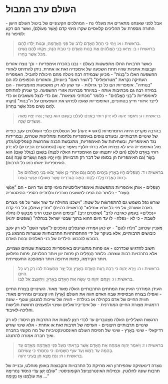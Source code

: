 # העולם ערב המבול

אבל לפני שאנחנו מתארים את מעללי נח - המהלכים הקיצוניים של ביטול העולם הישן - התורה מספרת על תהליכים קלאסיים שקרו מימי קדם (אֲשֶׁר מֵעוֹלָם), ואשר הם רקע לסיפור נח:

> בראשית ו א: וַיְהִי כִּי הֵחֵל הָאָדָם לָרֹב עַל פְּנֵי הָאֲדָמָה; וּבָנוֹת יֻלְּדוּ לָהֶם.  
> בראשית ו ב: וַיִּרְאוּ בְנֵי הָאֱלֹהִים אֶת בְּנוֹת הָאָדָם כִּי טֹבֹת הֵנָּה; וַיִּקְחוּ לָהֶם נָשִׁים מִכֹּל אֲשֶׁר בָּחָרוּ.  

כאשר תרבויות החלו מתפשטות בעולם - נבנו בהכרח אימפריות - וכך נוצרו אזורים וקבוצות אתניות שהיו תחת השפעה של אימפריה זאת או אחרת. ניתן להתיחס לאזורי ההשפעה האלו כ"בָנוֹת" - מכיוון שבמידה רבה ניטלה מהם היכולת להוביל.
האמפריה העתיקה נקראת "מטרופוליס" ("העיר האם" ביוונית), והאזורים הכפופים לה הם "בנותיה".
אימפריות הם כל כך גדולות - עד שהן לא רק מושפעות מהמציאות - הם במידה רבה גם מכתיבות אותה - במיוחד מבחינת אזורי ההשפעה. כך שניתן להתיחס לאימפריות כ"בְנֵי הָאֱלֹהִים" - כלומר "מכתיבי מציאות".
אם כדי לנצל משאבים או כדי לייצר איזורי חייץ בטחוניים, האימפריות שאפו לפרוש את השפעתם על ה"בנות" (וַיִּקְחוּ לָהֶם נָשִׁים מִכֹּל אֲשֶׁר בָּחָרוּ).

> בראשית ו ג: וַיֹּאמֶר יְהוָה לֹא יָדוֹן רוּחִי בָאָדָם לְעֹלָם בְּשַׁגַּם הוּא בָשָׂר; וְהָיוּ יָמָיו מֵאָה וְעֶשְׂרִים שָׁנָה.  

בהרבה מקרים היתה התמרמרות (רגש = יְהוָה) של הנשלטים כלפי השולטים עקב כפייה של שינויים תרבותיים.
ובעודם צופים באימפריות נלחמות ומחליפות שטחים, ובמרידות נגד האימפריות, ובשחיתות של האימפריות, מתגבשת הבנה שהרגשת קונפליקט/מדון מול האימפריה היא לא נצחית אלא ברת-חלוף:
וַיֹּאמֶר יְהוָה (המתנגדים הבינו ש) לֹא יָדוֹן רוּחִי בָאָדָם לְעֹלָם (הם לא יתנצחו עם האימפריות האלה לנצח) בְּשַׁגַּם (בגלל שֵגָם) הוּא בָשָׂר (גם האימפריות הן בסופו של דבר רק תרבויות) וְהָיוּ יָמָיו מֵאָה וְעֶשְׂרִים שָׁנָה (וגם האימפריות ימותו כמו כל תרבות).

> בראשית ו ד: הַנְּפִלִים הָיוּ בָאָרֶץ בַּיָּמִים הָהֵם וְגַם אַחֲרֵי כֵן אֲשֶׁר יָבֹאוּ בְּנֵי הָאֱלֹהִים אֶל בְּנוֹת הָאָדָם וְיָלְדוּ לָהֶם:  הֵמָּה הַגִּבֹּרִים אֲשֶׁר מֵעוֹלָם אַנְשֵׁי הַשֵּׁם.  

הַנְּפִלִים - אותן אימפריות מתפשטות ואימפריאליסטיות מימי קדם ועד היום - הם "אַנְשֵׁי הַשֵּׁם" - כלומר הם הפכו למושגים מוכרים ונלמדים בספרי ההיסטוריה.

<lexical>
שורש נפל משמש גם להתפרשׂוּת על שטח: "וישכנו מחוילה עד שור אשר על פני מצרים באכה אשורה; על פני כל אחיו =נפל=" (בראשית כה:יח) "ומדין ועמלק וכל בני קדם =נפלים= בעמק כארבה לרב" (שופטים ז:יב) "ובימים ההם שבט הדני מבקש לו נחלה לשבת - כי לא =נפלה= לו עד היום ההוא בתוך שבטי ישראל בנחלה" (שופטים יח:א)
</lexical>

מעניין שכתוב "וְיָלְדוּ לָהֶם" - יש כאן אמירה שהנְּפִלִים נהפכים ל"אַנְשֵׁי הַשֵּׁם" לא רק עקב כיבושים תרבותיים, אלא בעיקר על ידי ההתפתחויות התרבותיות שנוצרות מהמגע בין הכובש לנכבש: הילדים של בני האלהים ובנות האדם.

חשוב להדגיש שכדרכנו - אנו פחות מתעניינים באימפריות ככובשות שטחים גשמיים, אלא כתרבויות רבות עוצמה. כלומר הַנְּפִלִים הן פחות יוון ויותר ההלניזם, פחות נפולאון ויותר הקידמה, פחות אירופה ויותר המהפכה התעשייתית.

> בראשית ו ה: וַיַּרְא יְהוָה כִּי רַבָּה רָעַת הָאָדָם בָּאָרֶץ וְכָל יֵצֶר מַחְשְׁבֹת לִבּוֹ רַק רַע כָּל הַיּוֹם.  
> בראשית ו ו: וַיִּנָּחֶם יְהוָה כִּי עָשָׂה אֶת הָאָדָם בָּאָרֶץ; וַיִּתְעַצֵּב אֶל לִבּוֹ.  

העידן המודרני האיץ את המתחים התרבותיים האלה מאוד מאוד. השינויים בצורת החיים - ואפילו בצורה הבסיסית שבה האדם חווה את העולם (אָרֶץ) היו קיצוניים ומהירים מאוד: חווית החיים של אדם בקהילה או בגילדה - חוויה של שייכות למנגנון עוטף - שונה דרמטית מצורת החיים המודרנית - של אינדיבידואליזם ושינוי ולפעמים תחושת תלישות והליכה-לאיבוד.

הרגשות השליליים האלה מצטברים עד לכדי רצון לשנות את התרבות מן היסוד: לא רק שינויים תרבותיים חיצוניים - העדפה של תרבות זאת או אחרת - אלא שינוי שורש רדיקאלי - שינוי בָּאָרֶץ - שינוי של תפיסת העולם האינסטינקטיביות של מה מקומי בחברה ואיך חברה אמורה להתנהג.

> בראשית ו ז: וַיֹּאמֶר יְהוָה אֶמְחֶה אֶת הָאָדָם אֲשֶׁר בָּרָאתִי מֵעַל פְּנֵי הָאֲדָמָה מֵאָדָם עַד בְּהֵמָה עַד רֶמֶשׂ וְעַד עוֹף הַשָּׁמָיִם:  כִּי נִחַמְתִּי כִּי עֲשִׂיתִם.  
> בראשית ו ח: וְנֹחַ מָצָא חֵן בְּעֵינֵי יְהוָה.  

נוצרה דינאמיקה שהפיתרון הוא מחיקת כל התרבויות והקבוצות באופן מוחלט, ובנייה של תרבות שונה לחלוטין.
וכמילות האינטרנציונל הקומוניסטי: "עוֹלָם יָשָׁן עֲדֵי הַיְּסוֹד נַחְרִימָה … אֶת עוֹלָמֵנוּ אָז נָקִימָה"
